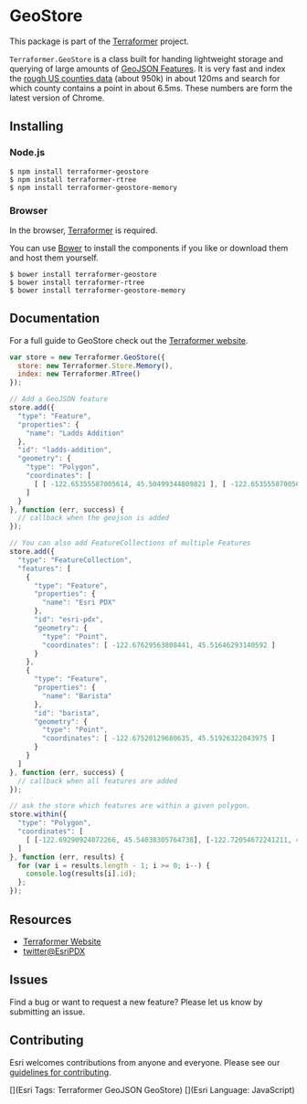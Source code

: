 # GeoStore

This package is part of the [Terraformer](http://terraformer.io) project.

`Terraformer.GeoStore` is a class built for handing lightweight storage and querying of large amounts of [GeoJSON Features](http://www.geojson.org/geojson-spec.html#feature-objects). It is very fast and index the [rough US counties data](https://github.com/Esri/Terraformer/blob/master/examples/geostore/counties_rough.json) (about 950k) in about 120ms and search for which county contains a point in about 6.5ms. These numbers are form the latest version of Chrome.

## Installing

### Node.js

```
$ npm install terraformer-geostore
$ npm install terraformer-rtree
$ npm install terraformer-geostore-memory
```

### Browser

In the browser, [Terraformer](http://github.com/esri/terraformer) is required.

You can use [Bower](http://bower.io/) to install the components if you like or download them and host them yourself.

```
$ bower install terraformer-geostore
$ bower install terraformer-rtree
$ bower install terraformer-geostore-memory
```

## Documentation

For a full guide to GeoStore check out the [Terraformer website](http://terraformer.io/geostore/).

```js
var store = new Terraformer.GeoStore({
  store: new Terraformer.Store.Memory(),
  index: new Terraformer.RTree()
});

// Add a GeoJSON feature
store.add({
  "type": "Feature",
  "properties": {
    "name": "Ladds Addition"
  },
  "id": "ladds-addition",
  "geometry": {
    "type": "Polygon",
    "coordinates": [
      [ [ -122.65355587005614, 45.50499344809821 ], [ -122.65355587005614, 45.512061121601 ], [ -122.64535903930664, 45.512061121601 ], [ -122.64535903930664, 45.50499344809821 ], [ -122.65355587005614, 45.50499344809821 ] ]
    ]
  }
}, function (err, success) {
  // callback when the geojson is added
});

// You can also add FeatureCollections of multiple Features
store.add({
  "type": "FeatureCollection",
  "features": [
    {
      "type": "Feature",
      "properties": {
        "name": "Esri PDX"
      },
      "id": "esri-pdx",
      "geometry": {
        "type": "Point",
        "coordinates": [ -122.67629563808441, 45.51646293140592 ]
      }
    },
    {
      "type": "Feature",
      "properties": {
        "name": "Barista"
      },
      "id": "barista",
      "geometry": {
        "type": "Point",
        "coordinates": [ -122.67520129680635, 45.51926322043975 ]
      }
    }
  ]
}, function (err, success) {
  // callback when all features are added
});

// ask the store which features are within a given polygon.
store.within({
  "type": "Polygon",
  "coordinates": [
    [ [-122.69290924072266, 45.54038305764738], [-122.72054672241211, 45.535453299886896], [-122.69479751586914, 45.51464736754301], [-122.67848968505858, 45.495398037299395], [-122.66836166381836, 45.495398037299395], [-122.66681671142577, 45.50321887154943], [-122.67127990722655, 45.51067773196122], [-122.67127990722655, 45.522585798722176], [-122.67110824584961, 45.53028260179986], [-122.69290924072266, 45.54038305764738] ]
  ]
}, function (err, results) {
  for (var i = results.length - 1; i >= 0; i--) {
    console.log(results[i].id);
  };
});
```

## Resources

* [Terraformer Website](http://terraformer.io)
* [twitter@EsriPDX](http://twitter.com/esripdx)

## Issues

Find a bug or want to request a new feature?  Please let us know by submitting an issue.

## Contributing

Esri welcomes contributions from anyone and everyone. Please see our [guidelines for contributing](https://github.com/esri/contributing).

[](Esri Tags: Terraformer GeoJSON GeoStore)
[](Esri Language: JavaScript)
